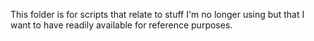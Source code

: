 This folder is for scripts that relate to stuff I'm no longer using but that I
want to have readily available for reference purposes.
